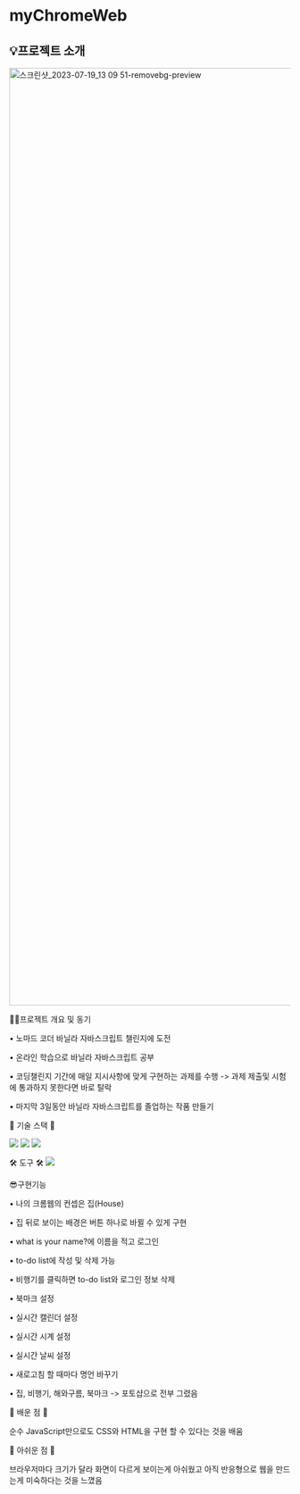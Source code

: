 # myChromeWeb

<h2>💡프로젝트 소개</h2>
<img width="1680" alt="스크린샷_2023-07-19_13 09 51-removebg-preview" src="https://github.com/seongm2n/dashboard/assets/62044613/7e1dd30d-7724-4de6-964f-e330edb11678">

✍🏻프로젝트 개요 및 동기 

• 노마드 코더 바닐라 자바스크립트 챌린지에 도전

• 온라인 학습으로 바닐라 자바스크립트 공부

• 코딩챌린지 기간에 매일 지시사항에 맞게 구현하는 과제를 수행 -> 과제 제출및 시험에 통과하지 못한다면 바로 탈락

• 마지막 3일동안 바닐라 자바스크립트를 졸업하는 작품 만들기


🎀 기술 스택 🎀 

<img src="https://img.shields.io/badge/HTML5-E34F26?style=flat-square&logo=html5&logoColor=white"/> <img src="https://img.shields.io/badge/CSS3-1572B6?style=flat-square&logo=css3&logoColor=white"/> <img src="https://img.shields.io/badge/JavaScript-F7DF1E?style=flat-square&logo=JavaScript&logoColor=white"/> 

🛠 도구 🛠 
<img src="https://img.shields.io/badge/Visual Studio Code-007ACC?style=flat-square&logo=visualstudiocode&logoColor=white"/>

😎구현기능

• 나의 크롬웹의 컨셉은 집(House) 

• 집 뒤로 보이는 배경은 버튼 하나로 바뀔 수 있게 구현

• what is your name?에 이름을 적고 로그인

• to-do list에 작성 및 삭제 가능

• 비행기를 클릭하면 to-do list와 로그인 정보 삭제

• 북마크 설정

• 실시간 캘린더 설정 

• 실시간 시계 설정

• 실시간 날씨 설정

• 새로고침 할 때마다 명언 바꾸기

• 집, 비행기, 해와구름, 북마크 -> 포토샵으로 전부 그렸음

🫠 배운 점 🫠

순수 JavaScript만으로도 CSS와 HTML을 구현 할 수 있다는 것을 배움

🫠 아쉬운 점 🫠

브라우저마다 크기가 달라 화면이 다르게 보이는게 아쉬웠고 아직 반응형으로 웹을 만드는게 미숙하다는 것을 느꼈음



